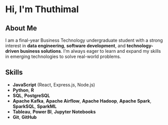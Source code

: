 # Hi, I'm Thuthimal

## About Me

I am a final-year Business Technology undergraduate student with a strong interest in **data engineering**, **software development**, and **technology-driven business solutions**. I’m always eager to learn and expand my skills in emerging technologies to solve real-world problems.

## Skills

- **JavaScript** (React, Express.js, Node.js)
- **Python**, **R**
- **SQL**, **PostgreSQL**
- **Apache Kafka**, **Apache Airflow**, **Apache Hadoop**, **Apache Spark**, **SparkSQL**, **SparkML**
- **Tableau**, **Power BI**, **Jupyter Notebooks**
- **Git**, **GitHub**
